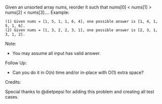 Given an unsorted array nums, reorder it such that nums[0] < nums[1] > nums[2] < nums[3]....
Example:
```
(1) Given nums = [1, 5, 1, 1, 6, 4], one possible answer is [1, 4, 1, 5, 1, 6].
(2) Given nums = [1, 3, 2, 2, 3, 1], one possible answer is [2, 3, 1, 3, 1, 2].
```
Note:
* You may assume all input has valid answer.

Follow Up:
* Can you do it in O(n) time and/or in-place with O(1) extra space?

Credits:

Special thanks to @dietpepsi for adding this problem and creating all test cases.